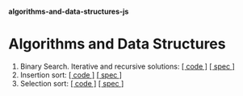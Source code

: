 #### algorithms-and-data-structures-js
# Algorithms and Data Structures

1. Binary Search. Iterative and recursive solutions: [[ code ]](./algorithms/binary_search.js) [[ spec ]](./specs/algorithms/binary_search.spec.js)
2.  Insertion sort: [[ code ]](./algorithms/insertion_sort.js) [[ spec ]](./specs/algorithms/insertion_sort.spec.js)
3.  Selection sort: [[ code ]](./algorithms/selection_sort.js) [[ spec ]](./specs/algorithms/selection_sort.spec.js)